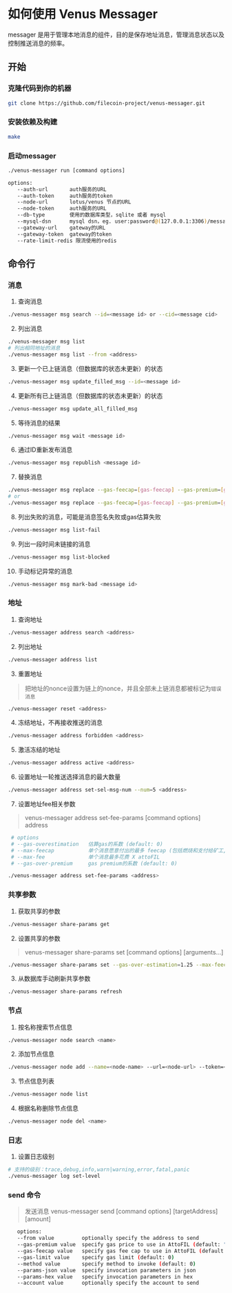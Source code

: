 # 如何使用 Venus Messager

messager 是用于管理本地消息的组件，目的是保存地址消息，管理消息状态以及控制推送消息的频率。

## 开始

### 克隆代码到你的机器

```bash
git clone https://github.com/filecoin-project/venus-messager.git
```

### 安装依赖及构建

```bash
make
```

### 启动messager

```bash
./venus-messager run [command options]
```

```bash
options:
   --auth-url       auth服务的URL
   --auth-token     auth服务的token
   --node-url       lotus/venus 节点的URL
   --node-token     auth服务的URL
   --db-type        使用的数据库类型，sqlite 或者 mysql
   --mysql-dsn      mysql dsn，eg. user:password@(127.0.0.1:3306)/messager?parseTime=true&loc=Local
   --gateway-url    gateway的URL
   --gateway-token  gateway的token
   --rate-limit-redis 限流使用的redis
```

## 命令行

### 消息

1. 查询消息

```bash
./venus-messager msg search --id=<message id> or --cid=<message cid>
```

2. 列出消息

```bash
./venus-messager msg list
# 列出相同地址的消息
./venus-messager msg list --from <address>
```

3. 更新一个已上链消息（但数据库的状态未更新）的状态

```bash
./venus-messager msg update_filled_msg --id=<message id>
```

4. 更新所有已上链消息（但数据库的状态未更新）的状态

```bash
./venus-messager msg update_all_filled_msg
```

5. 等待消息的结果

```bash
./venus-messager msg wait <message id>
```

6. 通过ID重新发布消息

```bash
./venus-messager msg republish <message id>
```

7. 替换消息

```bash
./venus-messager msg replace --gas-feecap=[gas-feecap] --gas-premium=[gas-premium] --gas-limit=[gas-limit] --auto=[auto] --max-fee=[max-fee] <message-id>
# or
./venus-messager msg replace --gas-feecap=[gas-feecap] --gas-premium=[gas-premium] --gas-limit=[gas-limit] --auto=[auto] --max-fee=[max-fee] <from> <nonce>
```

8. 列出失败的消息，可能是消息签名失败或gas估算失败

```bash
./venus-messager msg list-fail
```

9. 列出一段时间未链接的消息

```bash
./venus-messager msg list-blocked
```

10. 手动标记异常的消息

```bash
./venus-messager msg mark-bad <message id>
```

### 地址

1. 查询地址

```bash
./venus-messager address search <address>
```

2. 列出地址

```bash
./venus-messager address list
```

3. 重置地址

> 把地址的nonce设置为链上的nonce，并且全部未上链消息都被标记为`错误消息`

```bash
./venus-messager reset <address>
```

4. 冻结地址，不再接收推送的消息

```bash
./venus-messager address forbidden <address>
```

5. 激活冻结的地址

```bash
./venus-messager address active <address>
```

6. 设置地址一轮推送选择消息的最大数量

```bash
./venus-messager address set-sel-msg-num --num=5 <address>
```

7. 设置地址fee相关参数

> venus-messager address set-fee-params [command options] address

```bash
 # options
 # --gas-overestimation   估算gas的系数 (default: 0)
 # --max-feecap           单个消息愿意付出的最多 feecap (包括燃烧和支付给矿工, attoFIL/GasUnit)
 # --max-fee              单个消息最多花费 X attoFIL
 # --gas-over-premium     gas premium的系数 (default: 0)

./venus-messager address set-fee-params <address>
```

### 共享参数

1. 获取共享的参数

```bash
./venus-messager share-params get
```

2. 设置共享的参数

> venus-messager share-params set [command options] [arguments...]

```bash
./venus-messager share-params set --gas-over-estimation=1.25 --max-feecap="0" --max-fee="7000000000000000" --sel-msg-num=20 --gas-over-premium 1
```

3. 从数据库手动刷新共享参数

```bash
./venus-messager share-params refresh
```

### 节点

1. 按名称搜索节点信息

```bash
./venus-messager node search <name>
```

2. 添加节点信息

```bash
./venus-messager node add --name=<node-name> --url=<node-url> --token=<node-token>
```

3. 节点信息列表

```bash
./venus-messager node list
```

4. 根据名称删除节点信息

```bash
./venus-messager node del <name>
```

### 日志

1. 设置日志级别

```bash
# 支持的级别：trace,debug,info,warn|warning,error,fatal,panic
./venus-messager log set-level
```

### send 命令

> 发送消息
> venus-messager send [command options] [targetAddress] [amount]

```bash
   options:
   --from value         optionally specify the address to send
   --gas-premium value  specify gas price to use in AttoFIL (default: "0")
   --gas-feecap value   specify gas fee cap to use in AttoFIL (default: "0")
   --gas-limit value    specify gas limit (default: 0)
   --method value       specify method to invoke (default: 0)
   --params-json value  specify invocation parameters in json
   --params-hex value   specify invocation parameters in hex
   --account value      optionally specify the account to send
```
